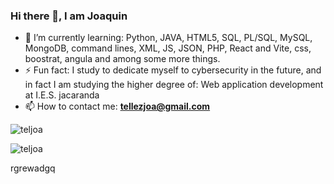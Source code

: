 ### Hi there 👋, I am Joaquin

<!--
**teljoa/teljoa** is a ✨ _special_ ✨ repository because its `README.md` (this file) appears on your GitHub profile.
-->

- 🌱 I’m currently learning: Python, JAVA, HTML5, SQL, PL/SQL, MySQL, MongoDB, command lines, XML, JS, JSON, PHP, React and Vite, css, boostrat, angula and among some more things.
- ⚡ Fun fact: I study to dedicate myself to cybersecurity in the future, and in fact I am studying the higher degree of: Web application development at I.E.S. jacaranda
- 📫 How to contact me: **tellezjoa@gmail.com**

<p> <img align="center" src="https://github-readme-stats.vercel.app/api?username=teljoa&show_icons=true&locale=en" alt="teljoa" /></p>

<p><img align="center" src="https://github-readme-streak-stats.herokuapp.com/?user=teljoa&" alt="teljoa" /></p>

rgrewadgq
